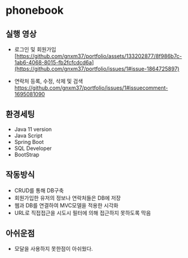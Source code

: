 # phonebook
## 실행 영상
- 로그인 및 회원가입
[https://github.com/gnxm37/portfolio/assets/133202877/8f986b7c-1ab6-4068-8015-fb2fcfcdcd6a](https://github.com/gnxm37/portfolio/issues/1#issue-1864725897)

- 연락처 등록, 수정, 삭제 및 검색
https://github.com/gnxm37/portfolio/issues/1#issuecomment-1695081090

## 환경세팅
- Java 11 version
- Java Script
- Spring Boot
- SQL Developer
- BootStrap

## 작동방식
- CRUD를 통해 DB구축
- 회원가입한 유저의 정보나 연락처들은 DB에 저장
- 웹과 DB를 연결하여 MVC모델을 적용한 시각화
- URL로 직접접근을 시도시 필터에 의해 접근하지 못하도록 막음

## 아쉬운점
- 모달을 사용하지 못한점이 아쉬웠다.
